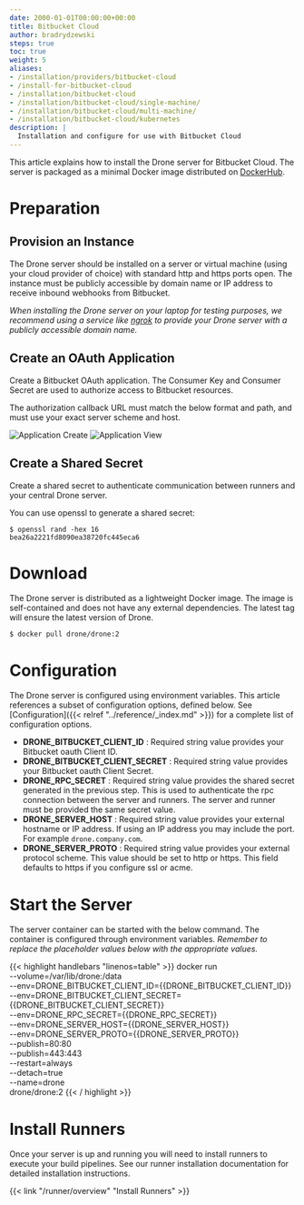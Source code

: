 ```yaml
---
date: 2000-01-01T00:00:00+00:00
title: Bitbucket Cloud
author: bradrydzewski
steps: true
toc: true
weight: 5
aliases:
- /installation/providers/bitbucket-cloud
- /install-for-bitbucket-cloud
- /installation/bitbucket-cloud
- /installation/bitbucket-cloud/single-machine/
- /installation/bitbucket-cloud/multi-machine/
- /installation/bitbucket-cloud/kubernetes
description: |
  Installation and configure for use with Bitbucket Cloud
---
```


This article explains how to install the Drone server for Bitbucket Cloud. The server is packaged as a minimal Docker image distributed on [DockerHub](https://hub.docker.com/r/drone/drone).

# Preparation

## Provision an Instance

The Drone server should be installed on a server or virtual machine (using your cloud provider of choice) with standard http and https ports open. The instance must be publicly accessible by domain name or IP address to receive inbound webhooks from Bitbucket.

_When installing the Drone server on your laptop for testing purposes, we recommend using a service like [ngrok](https://ngrok.com/) to provide your Drone server with a publicly accessible domain name._

## Create an OAuth Application

Create a Bitbucket OAuth application. The Consumer Key and Consumer Secret are used to authorize access to Bitbucket resources.

<div class="alert alert-warn">
The authorization callback URL must match the below format and path, and must use your exact server scheme and host.
</div>

![Application Create](/screenshots/bitbucket_application_create.png)
![Application View](/screenshots/bitbucket_application_list.png)

## Create a Shared Secret
Create a shared secret to authenticate communication between runners and your central Drone server.

You can use openssl to generate a shared secret:

```
$ openssl rand -hex 16
bea26a2221fd8090ea38720fc445eca6
```

# Download

The Drone server is distributed as a lightweight Docker image. The image is self-contained and does not have any external dependencies.
The latest tag will ensure the latest version of Drone.

```
$ docker pull drone/drone:2
```

# Configuration

The Drone server is configured using environment variables. This article references a subset of configuration options, defined below. See [Configuration]({{< relref "../reference/_index.md" >}}) for a complete list of configuration options.

* __DRONE_BITBUCKET_CLIENT_ID__
  : Required string value provides your Bitbucket oauth Client ID.
* __DRONE_BITBUCKET_CLIENT_SECRET__
  : Required string value provides your Bitbucket oauth Client Secret.
* __DRONE_RPC_SECRET__
  : Required string value provides the shared secret generated in the previous step. This is used to authenticate the rpc connection between the server and runners. The server and runner must be provided the same secret value.
* __DRONE_SERVER_HOST__
  : Required string value provides your external hostname or IP address. If using an IP address you may include the port. For example `drone.company.com`.
* __DRONE_SERVER_PROTO__
  : Required string value provides your external protocol scheme. This value should be set to http or https. This field defaults to https if you configure ssl or acme.

# Start the Server

The server container can be started with the below command. The container is configured through environment variables. _Remember to replace the placeholder values below with the appropriate values._

{{< highlight handlebars "linenos=table" >}}
docker run \
  --volume=/var/lib/drone:/data \
  --env=DRONE_BITBUCKET_CLIENT_ID={{DRONE_BITBUCKET_CLIENT_ID}} \
  --env=DRONE_BITBUCKET_CLIENT_SECRET={{DRONE_BITBUCKET_CLIENT_SECRET}} \
  --env=DRONE_RPC_SECRET={{DRONE_RPC_SECRET}} \
  --env=DRONE_SERVER_HOST={{DRONE_SERVER_HOST}} \
  --env=DRONE_SERVER_PROTO={{DRONE_SERVER_PROTO}} \
  --publish=80:80 \
  --publish=443:443 \
  --restart=always \
  --detach=true \
  --name=drone \
  drone/drone:2
{{< / highlight >}}

# Install Runners

Once your server is up and running you will need to install runners to execute your build pipelines. See our runner installation documentation for detailed installation instructions. 

{{< link "/runner/overview" "Install Runners" >}}
